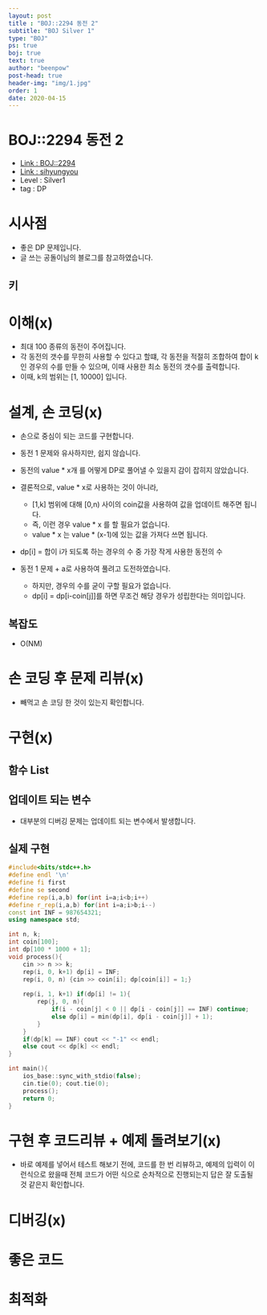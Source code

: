 ```yaml
---
layout: post
title : "BOJ::2294 동전 2"
subtitle: "BOJ Silver 1"
type: "BOJ"
ps: true
boj: true
text: true
author: "beenpow"
post-head: true
header-img: "img/1.jpg"
order: 1
date: 2020-04-15
---
```

# BOJ::2294 동전 2
- [Link : BOJ::2294](https://www.acmicpc.net/problem/2294)
- [Link : sihyungyou](https://sihyungyou.github.io/baekjoon-2294/)
- Level : Silver1
- tag : DP

# 시사점
- 좋은 DP 문제입니다.
- 글 쓰는 공돌이님의 블로그를 참고하였습니다.

## 키

# 이해(x)
- 최대 100 종류의 동전이 주어집니다.
- 각 동전의 갯수를 무한히 사용할 수 있다고 할떄, 각 동전을 적절히 조합하여 합이 k인 경우의 수를
  만들 수 있으며, 이때 사용한 최소 동전의 갯수를 출력합니다.
- 이때, k의 범위는 [1, 10000] 입니다.


# 설계, 손 코딩(x)
- 손으로 중심이 되는 코드를 구현합니다.
- 동전 1 문제와 유사하지만, 쉽지 않습니다.
- 동전의 value * x개 를 어떻게 DP로 풀어낼 수 있을지 감이 잡히지 않았습니다.
- 결론적으로, value * x로 사용하는 것이 아니라,
  - [1,k] 범위에 대해 [0,n) 사이의 coin값을 사용하여 값을 업데이트 해주면 됩니다.
  - 즉, 이런 경우 value * x 를 할 필요가 없습니다.
  - value * x 는 value * (x-1)에 있는 값을 가져다 쓰면 됩니다.

- dp[i] = 합이 i가 되도록 하는 경우의 수 중 가장 작게 사용한 동전의 수
- 동전 1 문제 + a로 사용하여 풀려고 도전하였습니다.
  - 하지만, 경우의 수를 굳이 구할 필요가 없습니다.
  - dp[i] = dp[i-coin[j]]를 하면 무조건 해당 경우가 성립한다는 의미입니다.

## 복잡도
- O(NM)

# 손 코딩 후 문제 리뷰(x)
- 빼먹고 손 코딩 한 것이 있는지 확인합니다.

# 구현(x)

## 함수 List 

## 업데이트 되는 변수
- 대부분의 디버깅 문제는 업데이트 되는 변수에서 발생합니다.

## 실제 구현 

```cpp
#include<bits/stdc++.h>
#define endl '\n'
#define fi first
#define se second
#define rep(i,a,b) for(int i=a;i<b;i++)
#define r_rep(i,a,b) for(int i=a;i>b;i--)
const int INF = 987654321;
using namespace std;

int n, k;
int coin[100];
int dp[100 * 1000 + 1];
void process(){
    cin >> n >> k;
    rep(i, 0, k+1) dp[i] = INF;
    rep(i, 0, n) {cin >> coin[i]; dp[coin[i]] = 1;}
    
    rep(i, 1, k+1) if(dp[i] != 1){
        rep(j, 0, n){
            if(i - coin[j] < 0 || dp[i - coin[j]] == INF) continue;
            else dp[i] = min(dp[i], dp[i - coin[j]] + 1);
        }
    }
    if(dp[k] == INF) cout << "-1" << endl;
    else cout << dp[k] << endl;
}

int main(){
    ios_base::sync_with_stdio(false);
    cin.tie(0); cout.tie(0);
    process();
    return 0;
}
```

# 구현 후 코드리뷰 + 예제 돌려보기(x)
- 바로 예제를 넣어서 테스트 해보기 전에, 코드를 한 번 리뷰하고, 예제의 입력이 이런식으로 왔을때
  전체 코드가 어떤 식으로 순차적으로 진행되는지 답은 잘 도출될 것 같은지 확인합니다.

# 디버깅(x)

# 좋은 코드

# 최적화
